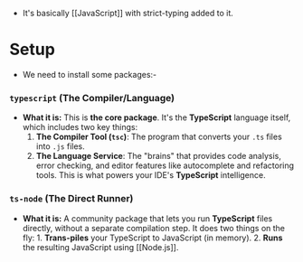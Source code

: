 - It's basically [[JavaScript]] with strict-typing added to it.
# Setup
- We need to install some packages:-
### `typescript` (The Compiler/Language)
- **What it is:** This is **the core package**. It's the **TypeScript** language itself, which includes two key things:
    1. **The Compiler Tool (`tsc`)**: The program that converts your `.ts` files into `.js` files.
    2. **The Language Service**: The "brains" that provides code analysis, error checking, and editor features like autocomplete and refactoring tools. This is what powers your IDE's **TypeScript** intelligence.
### `ts-node` (The Direct Runner)
- **What it is:** A community package that lets you run **TypeScript** files directly, without a separate compilation step. It does two things on the fly:
       1. **Trans-piles** your TypeScript to JavaScript (in memory).
       2. **Runs** the resulting JavaScript using [[Node.js]].